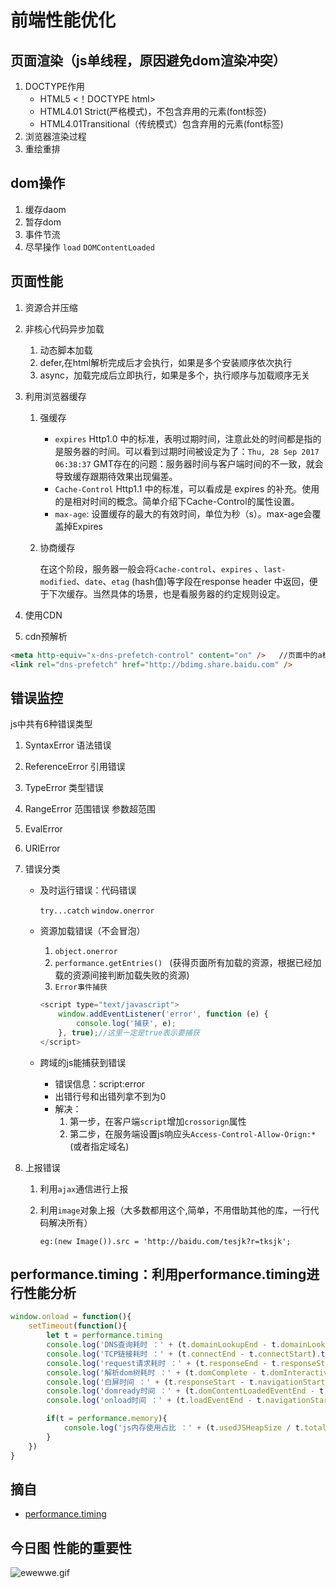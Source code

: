 # 前端性能优化
## 页面渲染（js单线程，原因避免dom渲染冲突）

1. DOCTYPE作用
    - HTML5 <！DOCTYPE html>
    - HTML4.01 Strict(严格模式)，不包含弃用的元素(font标签)
    - HTML4.01Transitional（传统模式）包含弃用的元素(font标签)
2. 浏览器渲染过程
3. 重绘重排

## dom操作

1. 缓存daom
2. 暂存dom
3. 事件节流
4. 尽早操作 `load` `DOMContentLoaded`

## 页面性能

1. 资源合并压缩
2. 非核心代码异步加载
    1. 动态脚本加载
    2. defer,在html解析完成后才会执行，如果是多个安装顺序依次执行
    3. async，加载完成后立即执行，如果是多个，执行顺序与加载顺序无关

3. 利用浏览器缓存

    1. 强缓存
        - `expires` Http1.0 中的标准，表明过期时间，注意此处的时间都是指的是服务器的时间。可以看到过期时间被设定为了：`Thu, 28 Sep 2017 06:38:37` GMT存在的问题：服务器时间与客户端时间的不一致，就会导致缓存跟期待效果出现偏差。
        - `Cache-Control`  Http1.1 中的标准，可以看成是 expires 的补充。使用的是相对时间的概念。简单介绍下Cache-Control的属性设置。
        - `max-age`: 设置缓存的最大的有效时间，单位为秒（s）。max-age会覆盖掉Expires
    2. 协商缓存

         在这个阶段，服务器一般会将`Cache-control`、`expires` 、`last-modified`、`date`、`etag` (hash值)等字段在response header 中返回，便于下次缓存。当然具体的场景，也是看服务器的约定规则设定。
4. 使用CDN
5. cdn预解析

```html
<meta http-equiv="x-dns-prefetch-control" content="on" />   //页面中的a标签一般会自动预解析，若是https协议，默认关闭dns预解析，这里强制预解析
<link rel="dns-prefetch" href="http://bdimg.share.baidu.com" />
```

## 错误监控

js中共有6种错误类型

1. SyntaxError 语法错误
2. ReferenceError 引用错误
3. TypeError 类型错误
4. RangeError 范围错误 参数超范围
5. EvalError
6. URIError


1. 错误分类
    - 及时运行错误：代码错误

        `try...catch`    `window.onerror`

    - 资源加载错误（不会冒泡）

        1. `object.onerror`
        2. `performance.getEntries() `  (获得页面所有加载的资源，根据已经加载的资源间接判断加载失败的资源)
        3. `Error事件捕获`

        ```js
        <script type="text/javascript">
            window.addEventListener('error', function (e) {
                console.log('捕获', e);
            }, true);//这里一定是true表示要捕获
        </script>
        ```
    - 跨域的js能捕获到错误
        - 错误信息：script:error
        - 出错行号和出错列拿不到为0
        - 解决：
            1. 第一步，在客户端`script`增加`crossorign`属性
            2. 第二步，在服务端设置js响应头`Access-Control-Allow-Orign:*`(或者指定域名)

2. 上报错误
    1. 利用`ajax`通信进行上报
    2. 利用`image`对象上报（大多数都用这个,简单，不用借助其他的库，一行代码解决所有）

        `eg:(new Image()).src = 'http://baidu.com/tesjk?r=tksjk';`

## performance.timing：利用performance.timing进行性能分析

```js
window.onload = function(){
    setTimeout(function(){
        let t = performance.timing
        console.log('DNS查询耗时 ：' + (t.domainLookupEnd - t.domainLookupStart).toFixed(0))
        console.log('TCP链接耗时 ：' + (t.connectEnd - t.connectStart).toFixed(0))
        console.log('request请求耗时 ：' + (t.responseEnd - t.responseStart).toFixed(0))
        console.log('解析dom树耗时 ：' + (t.domComplete - t.domInteractive).toFixed(0))
        console.log('白屏时间 ：' + (t.responseStart - t.navigationStart).toFixed(0))
        console.log('domready时间 ：' + (t.domContentLoadedEventEnd - t.navigationStart).toFixed(0))
        console.log('onload时间 ：' + (t.loadEventEnd - t.navigationStart).toFixed(0))

        if(t = performance.memory){
            console.log('js内存使用占比 ：' + (t.usedJSHeapSize / t.totalJSHeapSize * 100).toFixed(2) + '%')
        }
    })
}
```

## 摘自

- [performance.timing](https://segmentfault.com/a/1190000019601333?_ea=15195481#articleHeader45)

## 今日图 性能的重要性
![ewewwe.gif](../../images/ewewwe.gif)
